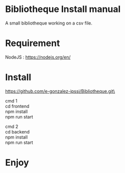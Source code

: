 # Bibliotheque Install manual

A small bibliotheque working on a csv file.

# Requirement

NodeJS : https://nodejs.org/en/

# Install

https://github.com/e-gonzalez-ipssi/Bibliotheque.git\

cmd 1\
cd frontend\
npm install\
npm run start

cmd 2\
cd backend\
npm install\
npm run start

# Enjoy